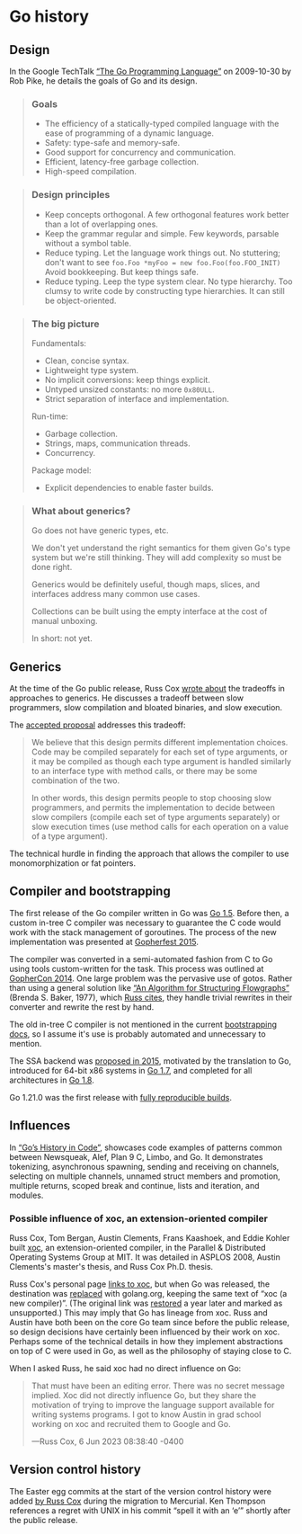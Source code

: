 # Go history

## Design

In the Google TechTalk [“The Go Programming Language”](https://www.youtube.com/watch?v=rKnDgT73v8s)
on 2009-10-30 by Rob Pike, he details the goals of Go and its design.

> ### Goals
>
> - The efficiency of a statically-typed compiled language with the ease of
>   programming of a dynamic language.
> - Safety: type-safe and memory-safe.
> - Good support for concurrency and communication.
> - Efficient, latency-free garbage collection.
> - High-speed compilation.

> ### Design principles
>
> - Keep concepts orthogonal.
>   A few orthogonal features work better than a lot of overlapping ones.
> - Keep the grammar regular and simple.
>   Few keywords, parsable without a symbol table.
> - Reduce typing. Let the language work things out.
>   No stuttering; don't want to see
>   `foo.Foo *myFoo = new foo.Foo(foo.FOO_INIT)`
>   Avoid bookkeeping.
>   But keep things safe.
> - Reduce typing. Leep the type system clear.
>   No type hierarchy. Too clumsy to write code by constructing type
>   hierarchies.
>   It can still be object-oriented.

> ### The big picture
>
> Fundamentals:
> - Clean, concise syntax.
> - Lightweight type system.
> - No implicit conversions: keep things explicit.
> - Untyped unsized constants: no more `0x80ULL`.
> - Strict separation of interface and implementation.
>
> Run-time:
> - Garbage collection.
> - Strings, maps, communication threads.
> - Concurrency.
>
> Package model:
> - Explicit dependencies to enable faster builds.

> ### What about generics?
>
> Go does not have generic types, etc.
>
> We don't yet understand the right semantics for them given Go's type system
> but we're still thinking. They will add complexity so must be done right.
>
> Generics would be definitely useful, though maps, slices, and interfaces
> address many common use cases.
>
> Collections can be built using the empty interface at the cost of manual
> unboxing.
>
> In short: not yet.

## Generics

At the time of the Go public release, Russ Cox [wrote about](https://research.swtch.com/generic)
the tradeoffs in approaches to generics. He discusses a tradeoff between slow
programmers, slow compilation and bloated binaries, and slow execution.

The [accepted proposal](https://go.googlesource.com/proposal/+/master/design/43651-type-parameters.md#implementation)
addresses this tradeoff:

> We believe that this design permits different implementation choices. Code may
> be compiled separately for each set of type arguments, or it may be compiled
> as though each type argument is handled similarly to an interface type with
> method calls, or there may be some combination of the two.
>
> In other words, this design permits people to stop choosing slow programmers,
> and permits the implementation to decide between slow compilers (compile each
> set of type arguments separately) or slow execution times (use method calls
> for each operation on a value of a type argument).

The technical hurdle in finding the approach that allows the compiler to use
monomorphization or fat pointers.

## Compiler and bootstrapping

The first release of the Go compiler written in Go was [Go 1.5](https://go.dev/doc/go1.5).
Before then, a custom in-tree C compiler was necessary to guarantee the C code
would work with the stack management of goroutines. The process of the new
implementation was presented at [Gopherfest 2015](https://go.dev/talks/2015/gogo.slide).

The compiler was converted in a semi-automated fashion from C to Go using tools
custom-written for the task. This process was outlined at [GopherCon 2014](https://go.dev/talks/2014/c2go.slide).
One large problem was the pervasive use of gotos. Rather than using a general
solution like [“An Algorithm for Structuring Flowgraphs”](https://dl.acm.org/doi/10.1145/321992.321999)
(Brenda S. Baker, 1977), which [Russ cites](https://go.dev/talks/2014/c2go.slide#40),
they handle trivial rewrites in their converter and rewrite the rest by hand.

The old in-tree C compiler is not mentioned in the current [bootstrapping docs](https://go.dev/doc/install/source#go14),
so I assume it's use is probably automated and unnecessary to mention.

The SSA backend was [proposed in 2015](https://docs.google.com/document/d/1szwabPJJc4J-igUZU4ZKprOrNRNJug2JPD8OYi3i1K0/edit),
motivated by the translation to Go, introduced for 64-bit x86 systems in
[Go 1.7](https://go.dev/doc/go1.7#compiler), and completed for all architectures
in [Go 1.8](https://go.dev/doc/go1.8#compiler).

Go 1.21.0 was the first release with [fully reproducible builds](https://go.dev/blog/rebuild).

## Influences

In [“Go’s History in Code”](https://seh.dev/go-legacy/), showcases code examples
of patterns common between Newsqueak, Alef, Plan 9 C, Limbo, and Go. It
demonstrates tokenizing, asynchronous spawning, sending and receiving on
channels, selecting on multiple channels, unnamed struct members and promotion,
multiple returns, scoped break and continue, lists and iteration, and modules.

### Possible influence of xoc, an extension-oriented compiler

Russ Cox, Tom Bergan, Austin Clements, Frans Kaashoek, and Eddie Kohler built
[xoc](https://pdos.csail.mit.edu/archive/xoc/), an extension-oriented compiler,
in the Parallel & Distributed Operating Systems Group at MIT. It was detailed in
ASPLOS 2008, Austin Clements's master's thesis, and Russ Cox Ph.D. thesis.

Russ Cox's personal page [links to xoc](http://web.archive.org/web/20080317094230/http://swtch.com:80/~rsc/),
but when Go was released, the destination was [replaced](http://web.archive.org/web/20091215124447/http://swtch.com:80/~rsc)
with golang.org, keeping the same text of “xoc (a new compiler)”. (The original
link was [restored](http://web.archive.org/web/20100724161716/http://swtch.com:80/~rsc/)
a year later and marked as unsupported.) This may imply that Go has lineage from
xoc. Russ and Austin have both been on the core Go team since before the public
release, so design decisions have certainly been influenced by their work on
xoc. Perhaps some of the technical details in how they implement abstractions on
top of C were used in Go, as well as the philosophy of staying close to C.

When I asked Russ, he said xoc had no direct influence on Go:

> That must have been an editing error. There was no secret message implied. Xoc
> did not directly influence Go, but they share the motivation of trying to
> improve the language support available for writing systems programs. I got to
> know Austin in grad school working on xoc and recruited them to Google and Go.
>
> —Russ Cox, 6 Jun 2023 08:38:40 -0400

## Version control history

The Easter egg commits at the start of the version control history were added
[by Russ Cox](https://research.swtch.com/govcs) during the migration to
Mercurial. Ken Thompson references a regret with UNIX in his commit “spell it
with an ‘e’” shortly after the public release.
